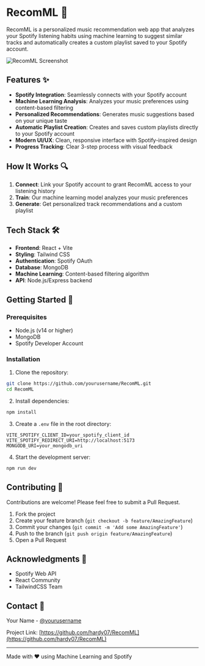 # RecomML 🎵

RecomML is a personalized music recommendation web app that analyzes your Spotify listening habits using machine learning to suggest similar tracks and automatically creates a custom playlist saved to your Spotify account.

![RecomML Screenshot](./public/screenshot.png)

## Features ✨

- **Spotify Integration**: Seamlessly connects with your Spotify account
- **Machine Learning Analysis**: Analyzes your music preferences using content-based filtering
- **Personalized Recommendations**: Generates music suggestions based on your unique taste
- **Automatic Playlist Creation**: Creates and saves custom playlists directly to your Spotify account
- **Modern UI/UX**: Clean, responsive interface with Spotify-inspired design
- **Progress Tracking**: Clear 3-step process with visual feedback

## How It Works 🔍

1. **Connect**: Link your Spotify account to grant RecomML access to your listening history
2. **Train**: Our machine learning model analyzes your music preferences
3. **Generate**: Get personalized track recommendations and a custom playlist

## Tech Stack 🛠️

- **Frontend**: React + Vite
- **Styling**: Tailwind CSS
- **Authentication**: Spotify OAuth
- **Database**: MongoDB
- **Machine Learning**: Content-based filtering algorithm
- **API**: Node.js/Express backend

## Getting Started 🚀

### Prerequisites

- Node.js (v14 or higher)
- MongoDB
- Spotify Developer Account

### Installation

1. Clone the repository:

```bash
git clone https://github.com/yourusername/RecomML.git
cd RecomML
```

2. Install dependencies:

```bash
npm install
```

3. Create a `.env` file in the root directory:

```env
VITE_SPOTIFY_CLIENT_ID=your_spotify_client_id
VITE_SPOTIFY_REDIRECT_URI=http://localhost:5173
MONGODB_URI=your_mongodb_uri
```

4. Start the development server:

```bash
npm run dev
```

## Contributing 🤝

Contributions are welcome! Please feel free to submit a Pull Request.

1. Fork the project
2. Create your feature branch (`git checkout -b feature/AmazingFeature`)
3. Commit your changes (`git commit -m 'Add some AmazingFeature'`)
4. Push to the branch (`git push origin feature/AmazingFeature`)
5. Open a Pull Request


## Acknowledgments 🙏

- Spotify Web API
- React Community
- TailwindCSS Team

## Contact 📧

Your Name - [@yourusername](https://twitter.com/yourusername)

Project Link: [https://github.com/hardy07/RecomML](https://github.com/hardy07/RecomML)

---

Made with ❤️ using Machine Learning and Spotify
